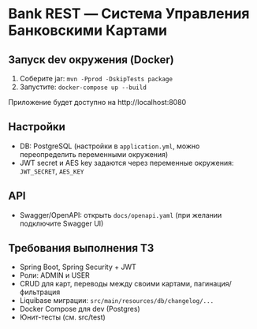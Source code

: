 # Bank REST — Система Управления Банковскими Картами

## Запуск dev окружения (Docker)
1. Соберите jar: `mvn -Pprod -DskipTests package`
2. Запустите: `docker-compose up --build`

Приложение будет доступно на http://localhost:8080

## Настройки
- DB: PostgreSQL (настройки в `application.yml`, можно переопределить переменными окружения)
- JWT secret и AES key задаются через переменные окружения: `JWT_SECRET`, `AES_KEY`

## API
- Swagger/OpenAPI: открыть `docs/openapi.yaml` (при желании подключите Swagger UI)

## Требования выполнения ТЗ
- Spring Boot, Spring Security + JWT
- Роли: ADMIN и USER
- CRUD для карт, переводы между своими картами, пагинация/фильтрация
- Liquibase миграции: `src/main/resources/db/changelog/...`
- Docker Compose для dev (Postgres)
- Юнит-тесты (см. src/test)
